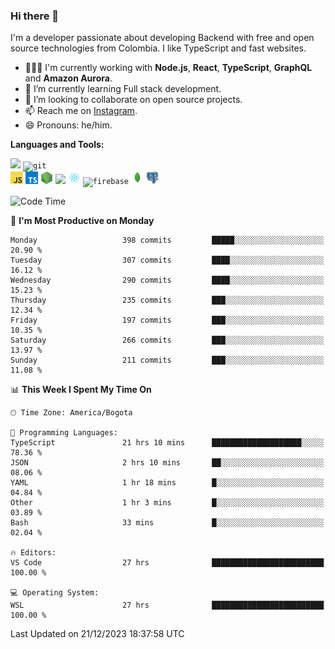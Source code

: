 ### Hi there 👋

I'm a developer passionate about developing Backend with free and open source technologies from Colombia. I like TypeScript and fast websites.

- 👨🏽‍💻 I'm currently working with **Node.js**, **React**, **TypeScript**, **GraphQL** and **Amazon Aurora**.
- 🌱 I’m currently learning Full stack development.
- 🚀 I’m looking to collaborate on open source projects.
- 📫   Reach me on [Instagram](https://instagram.com/nexckycort).
- 😄  Pronouns: he/him.

**Languages and Tools:**  

<code><img height="20"  src="https://upload.wikimedia.org/wikipedia/commons/2/2d/Visual_Studio_Code_1.18_icon.svg"></code>
<code><img src="https://www.vectorlogo.zone/logos/git-scm/git-scm-icon.svg" alt="git" height="20"/> </code>
<code><img height="20" src="https://raw.githubusercontent.com/github/explore/80688e429a7d4ef2fca1e82350fe8e3517d3494d/topics/javascript/javascript.png"></code>
<code><img height="20" src="https://raw.githubusercontent.com/github/explore/80688e429a7d4ef2fca1e82350fe8e3517d3494d/topics/typescript/typescript.png"></code>
<code><img height="20" src="https://raw.githubusercontent.com/github/explore/80688e429a7d4ef2fca1e82350fe8e3517d3494d/topics/nodejs/nodejs.png"></code>
<code><img height="20" src="https://deno.land/logo.svg"></code>
<code><img height="20" src="https://raw.githubusercontent.com/github/explore/80688e429a7d4ef2fca1e82350fe8e3517d3494d/topics/react/react.png"></code>
<code><img src="https://www.vectorlogo.zone/logos/firebase/firebase-icon.svg" alt="firebase"  height="20"/></code>
<code><img src="https://raw.githubusercontent.com/devicons/devicon/master/icons/mongodb/mongodb-original.svg"  height="20"/></code>
<code><img src="https://raw.githubusercontent.com/devicons/devicon/master/icons/postgresql/postgresql-original.svg" height="20"/></code>

<!--START_SECTION:waka-->
![Code Time](http://img.shields.io/badge/Code%20Time-3%2C817%20hrs%2056%20mins-blue)

📅 **I'm Most Productive on Monday** 

```text
Monday                   398 commits         █████░░░░░░░░░░░░░░░░░░░░   20.90 % 
Tuesday                  307 commits         ████░░░░░░░░░░░░░░░░░░░░░   16.12 % 
Wednesday                290 commits         ████░░░░░░░░░░░░░░░░░░░░░   15.23 % 
Thursday                 235 commits         ███░░░░░░░░░░░░░░░░░░░░░░   12.34 % 
Friday                   197 commits         ███░░░░░░░░░░░░░░░░░░░░░░   10.35 % 
Saturday                 266 commits         ███░░░░░░░░░░░░░░░░░░░░░░   13.97 % 
Sunday                   211 commits         ███░░░░░░░░░░░░░░░░░░░░░░   11.08 % 
```


📊 **This Week I Spent My Time On** 

```text
🕑︎ Time Zone: America/Bogota

💬 Programming Languages: 
TypeScript               21 hrs 10 mins      ████████████████████░░░░░   78.36 % 
JSON                     2 hrs 10 mins       ██░░░░░░░░░░░░░░░░░░░░░░░   08.06 % 
YAML                     1 hr 18 mins        █░░░░░░░░░░░░░░░░░░░░░░░░   04.84 % 
Other                    1 hr 3 mins         █░░░░░░░░░░░░░░░░░░░░░░░░   03.89 % 
Bash                     33 mins             █░░░░░░░░░░░░░░░░░░░░░░░░   02.04 % 

🔥 Editors: 
VS Code                  27 hrs              █████████████████████████   100.00 % 

💻 Operating System: 
WSL                      27 hrs              █████████████████████████   100.00 % 
```


 Last Updated on 21/12/2023 18:37:58 UTC
<!--END_SECTION:waka-->
